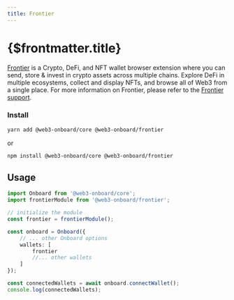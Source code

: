 ```yaml
---
title: Frontier
---
```


# {$frontmatter.title}

[Frontier](https://frontier.xyz/) is a Crypto, DeFi, and NFT wallet browser extension where you can send, store & invest in crypto assets across multiple chains. Explore DeFi in multiple ecosystems, collect and display NFTs, and browse all of Web3 from a single place.
For more information on Frontier, please refer to the [Frontier support](https://help.frontier.xyz/).

### Install

```sh copy
yarn add @web3-onboard/core @web3-onboard/frontier
```

or

```sh copy
npm install @web3-onboard/core @web3-onboard/frontier
```

## Usage

```typescript
import Onboard from '@web3-onboard/core';
import frontierModule from '@web3-onboard/frontier';

// initialize the module
const frontier = frontierModule();

const onboard = Onboard({
	// ... other Onboard options
	wallets: [
		frontier
		//... other wallets
	]
});

const connectedWallets = await onboard.connectWallet();
console.log(connectedWallets);
```
